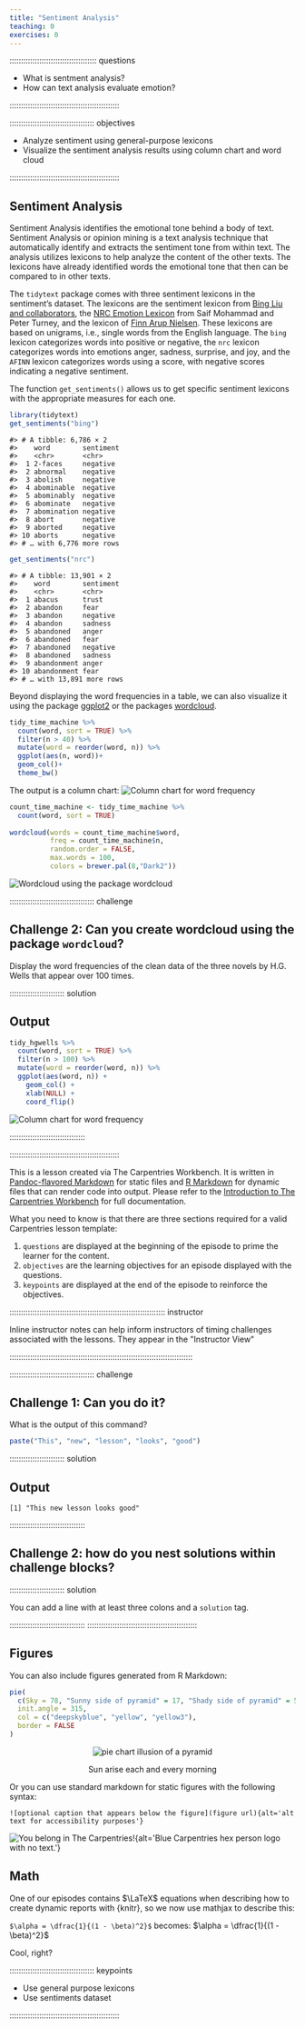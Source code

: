 ```yaml
---
title: "Sentiment Analysis"
teaching: 0
exercises: 0
---
```


:::::::::::::::::::::::::::::::::::::: questions 

- What is sentment analysis?
- How can text analysis evaluate emotion?

::::::::::::::::::::::::::::::::::::::::::::::::

::::::::::::::::::::::::::::::::::::: objectives

- Analyze sentiment using general-purpose lexicons
- Visualize the sentiment analysis results using column chart and word cloud 

::::::::::::::::::::::::::::::::::::::::::::::::

## Sentiment Analysis

Sentiment Analysis identifies the emotional tone behind a body of text. Sentiment Analysis or opinion mining is a text analysis technique that automatically identify and extracts the sentiment tone from within text. The analysis utilizes lexicons to help analyze the content of the other texts. The lexicons have already identified words the emotional tone that then can be compared to in other texts.



The `tidytext` package comes with three sentiment lexicons in the sentiment’s dataset. The lexicons are the sentiment lexicon from [Bing Liu and collaborators]( https://www.cs.uic.edu/~liub/FBS/sentiment-analysis.html), the [NRC Emotion Lexicon]( http://saifmohammad.com/WebPages/NRC-Emotion-Lexicon.htm) from Saif Mohammad and Peter Turney, and the lexicon of [Finn Arup Nielsen]( http://www2.imm.dtu.dk/pubdb/pubs/6010-full.html). These lexicons are based on unigrams, i.e., single words from the English language. The `bing` lexicon categorizes words into positive or negative, the `nrc` lexicon categorizes words into emotions anger, sadness, surprise, and joy, and the `AFINN` lexicon categorizes words using a score, with negative scores indicating a negative sentiment.

The function `get_sentiments()` allows us to get specific sentiment lexicons with the appropriate measures for each one.

```r
library(tidytext)
get_sentiments("bing")
```
```output
#> # A tibble: 6,786 × 2
#>    word        sentiment
#>    <chr>       <chr>    
#>  1 2-faces     negative 
#>  2 abnormal    negative 
#>  3 abolish     negative 
#>  4 abominable  negative 
#>  5 abominably  negative 
#>  6 abominate   negative 
#>  7 abomination negative 
#>  8 abort       negative 
#>  9 aborted     negative 
#> 10 aborts      negative 
#> # … with 6,776 more rows
```

```r
get_sentiments("nrc")
```

```output
#> # A tibble: 13,901 × 2
#>    word        sentiment
#>    <chr>       <chr>    
#>  1 abacus      trust    
#>  2 abandon     fear     
#>  3 abandon     negative 
#>  4 abandon     sadness  
#>  5 abandoned   anger    
#>  6 abandoned   fear     
#>  7 abandoned   negative 
#>  8 abandoned   sadness  
#>  9 abandonment anger    
#> 10 abandonment fear     
#> # … with 13,891 more rows
```


























Beyond displaying the word frequencies in a table, we can also visualize it using the package [ggplot2](https://cran.r-project.org/web/packages/ggplot2/index.html)
or the packages [wordcloud](https://cran.r-project.org/web/packages/wordcloud/wordcloud.pdf).

```r
tidy_time_machine %>% 
  count(word, sort = TRUE) %>%
  filter(n > 40) %>% 
  mutate(word = reorder(word, n)) %>% 
  ggplot(aes(n, word))+
  geom_col()+
  theme_bw()
```
The output is a column chart:
![Column chart for word frequency](word_frequency_bar.png)


```r
count_time_machine <- tidy_time_machine %>% 
  count(word, sort = TRUE)
  
wordcloud(words = count_time_machine$word,
          freq = count_time_machine$n,
          random.order = FALSE,
          max.words = 100,
          colors = brewer.pal(8,"Dark2"))
```

![Wordcloud using the package wordcloud](wordcloud.png)


::::::::::::::::::::::::::::::::::::: challenge 

## Challenge 2: Can you create wordcloud using the package `wordcloud`?

Display the word frequencies of the clean data of the three novels by H.G. Wells that appear over 100 times.

:::::::::::::::::::::::: solution 

## Output

```r
tidy_hgwells %>% 
  count(word, sort = TRUE) %>% 
  filter(n > 100) %>% 
  mutate(word = reorder(word, n)) %>% 
  ggplot(aes(word, n)) +
    geom_col() +
    xlab(NULL) +
    coord_flip()
```
![Column chart for word frequency](challenge2_solution.png)

:::::::::::::::::::::::::::::::::

::::::::::::::::::::::::::::::::::::::::::::::::











This is a lesson created via The Carpentries Workbench. It is written in
[Pandoc-flavored Markdown](https://pandoc.org/MANUAL.txt) for static files and
[R Markdown][r-markdown] for dynamic files that can render code into output. 
Please refer to the [Introduction to The Carpentries 
Workbench](https://carpentries.github.io/sandpaper-docs/) for full documentation.

What you need to know is that there are three sections required for a valid
Carpentries lesson template:

 1. `questions` are displayed at the beginning of the episode to prime the
    learner for the content.
 2. `objectives` are the learning objectives for an episode displayed with
    the questions.
 3. `keypoints` are displayed at the end of the episode to reinforce the
    objectives.

:::::::::::::::::::::::::::::::::::::::::::::::::::::::::::::::::::: instructor

Inline instructor notes can help inform instructors of timing challenges
associated with the lessons. They appear in the "Instructor View"

::::::::::::::::::::::::::::::::::::::::::::::::::::::::::::::::::::::::::::::::

::::::::::::::::::::::::::::::::::::: challenge 

## Challenge 1: Can you do it?

What is the output of this command?

```r
paste("This", "new", "lesson", "looks", "good")
```

:::::::::::::::::::::::: solution 

## Output
 
```output
[1] "This new lesson looks good"
```

:::::::::::::::::::::::::::::::::


## Challenge 2: how do you nest solutions within challenge blocks?

:::::::::::::::::::::::: solution 

You can add a line with at least three colons and a `solution` tag.

:::::::::::::::::::::::::::::::::
::::::::::::::::::::::::::::::::::::::::::::::::

## Figures

You can also include figures generated from R Markdown:


```r
pie(
  c(Sky = 78, "Sunny side of pyramid" = 17, "Shady side of pyramid" = 5), 
  init.angle = 315, 
  col = c("deepskyblue", "yellow", "yellow3"), 
  border = FALSE
)
```

<div class="figure" style="text-align: center">
<img src="fig/03-sentiment-analysis-rendered-pyramid-1.png" alt="pie chart illusion of a pyramid"  />
<p class="caption">Sun arise each and every morning</p>
</div>

Or you can use standard markdown for static figures with the following syntax:

`![optional caption that appears below the figure](figure url){alt='alt text for
accessibility purposes'}`

![You belong in The Carpentries!](https://raw.githubusercontent.com/carpentries/logo/master/Badge_Carpentries.svg){alt='Blue Carpentries hex person logo with no text.'}

## Math

One of our episodes contains $\LaTeX$ equations when describing how to create
dynamic reports with {knitr}, so we now use mathjax to describe this:

`$\alpha = \dfrac{1}{(1 - \beta)^2}$` becomes: $\alpha = \dfrac{1}{(1 - \beta)^2}$

Cool, right?

::::::::::::::::::::::::::::::::::::: keypoints 

- Use general purpose lexicons
- Use sentiments dataset


::::::::::::::::::::::::::::::::::::::::::::::::

[r-markdown]: https://rmarkdown.rstudio.com/

